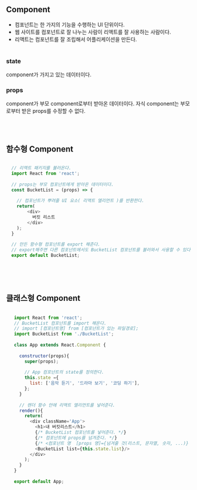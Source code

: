 ## Component 
- 컴포넌트는 한 가지의 기능을 수행하는 UI 단위이다.<br/>
- 웹 사이트를 컴포넌트로 잘 나누는 사람이 리액트를 잘 사용하는 사람이다.<br/>
- 리액트는 컴포넌트를 잘 조립해서 어플리케이션을 만든다.
<br/><br/>

### state
component가 가지고 있는 데이터이다.

### props
component가 부모 component로부터 받아온 데이터이다. 자식 component는 부모로부터 받은 props를 수정할 수 없다.

<br/><br/>

## 함수형 Component

  ```javascript
  
    // 리액트 패키지를 불러온다.
    import React from 'react';
    
    // props는 부모 컴포넌트에게 받아온 데이터이다.
    const BucketList = (props) => {
    
      // 컴포넌트가 뿌려줄 UI 요소( 리액트 엘리먼트 )를 반환한다.
      return(
          <div>
            버킷 리스트
          </div>
      );
    }
    
    // 만든 함수형 컴포넌트를 export 해준다.
    // export해주면 다른 컴포넌트에서도 BucketList 컴포넌트를 불러와서 사용할 수 있다.
    export default BucketList;
    
  ```
  <br/><br/>
  
## 클래스형 Component
  
  ```javascript
      
     import React from 'react';
     // BucketList 컴포넌트를 import 해온다.
     // import [컴포넌트명] from [컴포넌트가 있는 파일경로];
     import BucketList from './BucketList';
    
     class App extends React.Component {
        
       constructor(props){
         super(props);
          
         // App 컴포넌트의 state를 정의한다.
         this.state ={
           list: ['음악 듣기', '드라마 보기', '코딩 하기'],
         };
       }
        
       // 렌더 함수 안에 리액트 엘리먼트를 넣어준다.
       render(){
         return(
           <div className='App'>
             <h1>내 버킷리스트</h1>
             {/* BucketList 컴포넌트를 넣어준다. */}
             {/* 컴포넌트에 props를 넘겨준다. */}
             {/* <컴포넌트 명  [props 명]={넘겨줄 것(리스트, 문자열, 숫자, ...)} */}
             <BucketList list={this.state.list}/>
           </div>
         );
       }
     }
    
     export default App;

  ```
 
 <br/><br/>
 
  
  
  
  
  
  
  
  
